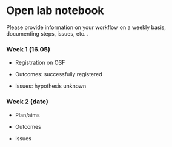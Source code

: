 # Open lab notebook

Please provide information on your workflow on a weekly basis, documenting steps, issues, etc. .

### Week 1 (16.05)

* Registration on OSF

* Outcomes: successfully registered 

* Issues: hypothesis unknown

### Week 2 (date)

* Plan/aims

* Outcomes

* Issues
